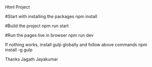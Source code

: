 Html Project

#Start with installing the packages
npm install

#Build the project
npm run start

#Run the pages live in browser
npm run dev

If nothing works, install gulp globally and follow above commands
npm install -g gulp

Thanks
Jagath Jayakumar
